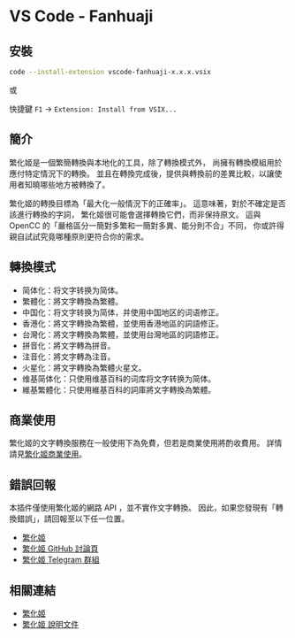 # VS Code - Fanhuaji

## 安裝

```sh
code --install-extension vscode-fanhuaji-x.x.x.vsix
```

或

快捷鍵 `F1` -> `Extension: Install from VSIX...`

## 簡介

繁化姬是一個繁簡轉換與本地化的工具，除了轉換模式外， 尚擁有轉換模組用於應付特定情況下的轉換。 並且在轉換完成後，提供與轉換前的差異比較，以讓使用者知曉哪些地方被轉換了。

繁化姬的轉換目標為「最大化一般情況下的正確率」。 這意味著，對於不確定是否該進行轉換的字詞， 繁化姬很可能會選擇轉換它們，而非保持原文。 這與 OpenCC 的「嚴格區分一簡對多繁和一簡對多異、能分則不合」不同， 你或許得親自試試究竟哪種原則更符合你的需求。

## 轉換模式

- 简体化：将文字转换为简体。
- 繁體化：將文字轉換為繁體。
- 中国化：将文字转换为简体，并使用中国地区的词语修正。
- 香港化：將文字轉換為繁體，並使用香港地區的詞語修正。
- 台灣化：將文字轉換為繁體，並使用台灣地區的詞語修正。
- 拼音化：將文字轉為拼音。
- 注音化：將文字轉為注音。
- 火星化：將文字轉換為繁體火星文。
- 维基简体化：只使用维基百科的词库将文字转换为简体。
- 維基繁體化：只使用維基百科的詞庫將文字轉換為繁體。

## 商業使用

繁化姬的文字轉換服務在一般使用下為免費，但若是商業使用將酌收費用。
詳情請見[繁化姬商業使用](https://docs.zhconvert.org/commercial)。

## 錯誤回報

本插件僅使用繁化姬的網路 API ，並不實作文字轉換。
因此，如果您發現有「轉換錯誤」，請回報至以下任一位置。

- [繁化姬](https://zhconvert.org)
- [繁化姬 GitHub 討論頁](https://github.com/Fanhuaji/discussion/issues)
- [繁化姬 Telegram 群組](https://t.me/fanhuaji)

## 相關連結

- [繁化姬](https://zhconvert.org)
- [繁化姬 說明文件](https://docs.zhconvert.org)
